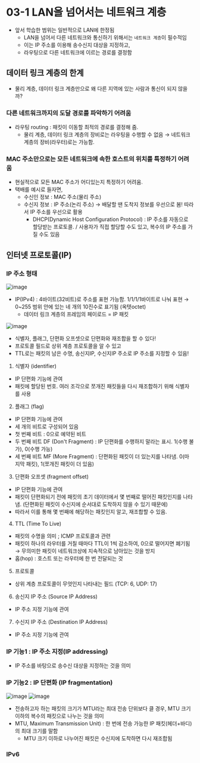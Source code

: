 # 03-1 LAN을 넘어서는 네트워크 계층

- 앞서 학습한 범위는 일반적으로 LAN에 한정됨
  + LAN을 넘어서 다른 네트워크와 통신하기 위해서는 `네트워크 계층`이 필수적임
  + 이는 IP 주소를 이용해 송수신지 대상을 지정하고,
  + 라우팅으로 다른 네트워크에 이르는 경로를 결정함
 
## 데이터 링크 계층의 한계

- 물리 계층, 데이터 링크 계층만으로 왜 다른 지역에 있는 사람과 통신이 되지 않을까?

### 다른 네트워크까지의 도달 경로를 파악하기 어려움

- 라우팅 routing : 패킷이 이동할 최적의 경로를 결정해 줌.
  + 물리 계층, 데이터 링크 계층의 장비로는 라우팅을 수행할 수 없음 → 네트워크 계층의 장비(라우터)로는 가능함.
 
### MAC 주소만으로는 모든 네트워크에 속한 호스트의 위치를 특정하기 어려움

- 현실적으로 모든 MAC 주소가 어디있는지 특정하기 어려움.
- 택배를 예시로 들자면,
  + 수신인 정보 : MAC 주소(물리 주소)
  + 수신지 정보 : IP 주소(논리 주소) → 배달할 땐 도착지 정보를 우선으로 봄! 따라서 IP 주소를 우선으로 활용
    * DHCP(Dynamic Host Configuration Protocol) : IP 주소를 자동으로 할당받는 프로토콜. / 사용자가 직접 할당할 수도 있고, 복수의 IP 주소를 가질 수도 있음

## 인터넷 프로토콜(IP)

### IP 주소 형태
![image](https://github.com/user-attachments/assets/3239a5df-d4ce-4363-b03e-655d62d64536)

- IP(IPv4) : 4바이트(32비트)로 주소를 표현 가능함. 1/1/1/1바이트로 나눠 표현 → 0~255 범위 안에 있는 네 개의 10진수로 표기됨 (옥텟octet)
  + 데이터 링크 계층의 프레임의 페이로드 = IP 패킷

![image](https://github.com/user-attachments/assets/4ef654f4-0d9b-4599-bde2-f79fd7828e96)

- 식별자, 플래그, 단편화 오프셋으로 단편화와 재조합을 할 수 있다!
- 프로토콜 필드로 상위 계층 프로토콜을 알 수 있고
- TTL로는 패킷의 남은 수명, 송신지IP, 수신지IP 주소로 IP 주소를 지정할 수 있음!

1. 식별자 (identifier)
  + IP 단편화 기능에 관여
  + 패킷에 할당된 번호. 여러 조각으로 쪼개진 패킷들을 다시 재조합하기 위해 식별자를 사용
2. 플래그 (flag)
  + IP 단편화 기능에 관여
  + 세 개의 비트로 구성되어 있음
  + 첫 번째 비트 : 0으로 예약된 비트
  + 두 번째 비트 DF (Don't Fragment) : IP 단편화를 수행하지 말라는 표시. 1(수행 불가), 0(수행 가능)
  + 세 번째 비트 MF (More Fragment) : 단편화된 패킷이 더 있는지를 나타냄. 0(마지막 패킷), 1(쪼개진 패킷이 더 있음)
3. 단편화 오프셋 (fragment offset)
  + IP 단편화 기능에 관여
  + 패킷이 단편화되기 전에 패킷의 초기 데이터에서 몇 번째로 떨어진 패킷인지를 나타냄. (단편화된 패킷이 수신지에 순서대로 도착하지 않을 수 있기 때문에)
  + 따라서 이를 통해 몇 번째에 해당하는 패킷인지 알고, 재조합할 수 있음.
4. TTL (Time To Live)
  + 패킷의 수명을 의미 ; ICMP 프로토콜과 관련
  + 패킷이 하나의 라우터를 거칠 때마다 TTL이 1씩 감소하여, 0으로 떨어지면 폐기됨 → 무의미한 패킷이 네트워크상에 지속적으로 남아있는 것을 방지
  + 홉(hop) : 호스트 또는 라우터에 한 번 전달되는 것
  
5. 프로토콜
  + 상위 계층 프로토콜이 무엇인지 나타내는 필드 (TCP: 6, UDP: 17)
  
6. 송신지 IP 주소 (Source IP Address)
  + IP 주소 지정 기능에 관여
7. 수신지 IP 주소 (Destination IP Address)
  + IP 주소 지정 기능에 관여



### IP 기능1 : IP 주소 지정(IP addressing)
- IP 주소를 바탕으로 송수신 대상을 지정하는 것을 의미


### IP 기능2 : IP 단편화 (IP fragmentation)
![image](https://github.com/user-attachments/assets/65915c36-3366-4419-9e8d-a4339f3d83b0)
![image](https://github.com/user-attachments/assets/722551c4-e29c-4968-ab13-a9444d3baffa)


- 전송하고자 하는 패킷의 크기가 MTU라는 최대 전송 단위보다 클 경우, MTU 크기 이하의 복수의 패킷으로 나누는 것을 의미
- MTU, Maximum Transmission Unit) : 한 번에 전송 가능한 IP 패킷(헤더+바디)의 최대 크기를 말함
  + MTU 크기 이하로 나누어진 패킷은 수신지에 도착하면 다시 재조합됨

 
### IPv6





